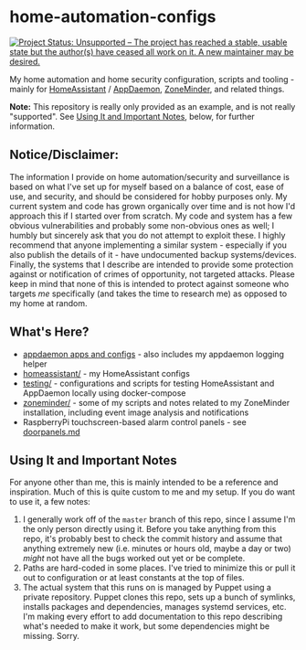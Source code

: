 # home-automation-configs

[![Project Status: Unsupported – The project has reached a stable, usable state but the author(s) have ceased all work on it. A new maintainer may be desired.](http://www.repostatus.org/badges/latest/unsupported.svg)](http://www.repostatus.org/#unsupported)

My home automation and home security configuration, scripts and tooling - mainly for [HomeAssistant](https://www.home-assistant.io/) / [AppDaemon](http://appdaemon.readthedocs.io/en/latest/), [ZoneMinder](https://zoneminder.com/), and related things.

__Note:__ This repository is really only provided as an example, and is not really "supported". See [Using It and Important Notes](#using-it-and-important-notes), below, for further information.

## Notice/Disclaimer:

The information I provide on home automation/security and surveillance is based on what I've set up for myself based on a balance of cost, ease of use, and security, and should be considered for hobby purposes only. My current system and code has grown organically over time and is not how I'd approach this if I started over from scratch. My code and system has a few obvious vulnerabilities and probably some non-obvious ones as well; I humbly but sincerely ask that you do not attempt to exploit these. I highly recommend that anyone implementing a similar system - especially if you also publish the details of it - have undocumented backup systems/devices. Finally, the systems that I describe are intended to provide some protection against or notification of crimes of opportunity, not targeted attacks. Please keep in mind that none of this is intended to protect against someone who targets *me* specifically (and takes the time to research me) as opposed to my home at random.

## What's Here?

* [appdaemon apps and configs](appdaemon/) - also includes my appdaemon logging helper
* [homeassistant/](homeassistant/) - my HomeAssistant configs
* [testing/](testing/) - configurations and scripts for testing HomeAssistant and AppDaemon locally using docker-compose
* [zoneminder/](zoneminder/) - some of my scripts and notes related to my ZoneMinder installation, including event image analysis and notifications
* RaspberryPi touchscreen-based alarm control panels - see [doorpanels.md](doorpanels.md)

## Using It and Important Notes

For anyone other than me, this is mainly intended to be a reference and inspiration. Much of this is quite custom to me and my setup. If you do want to use it, a few notes:

1. I generally work off of the ``master`` branch of this repo, since I assume I'm the only person directly using it. Before you take anything from this repo, it's probably best to check the commit history and assume that anything extremely new (i.e. minutes or hours old, maybe a day or two) _might_ not have all the bugs worked out yet or be complete.
2. Paths are hard-coded in some places. I've tried to minimize this or pull it out to configuration or at least constants at the top of files.
3. The actual system that this runs on is managed by Puppet using a private repository. Puppet clones this repo, sets up a bunch of symlinks, installs packages and dependencies, manages systemd services, etc. I'm making every effort to add documentation to this repo describing what's needed to make it work, but some dependencies might be missing. Sorry.
